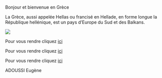 Bonjour et bienvenue en Grèce

La Grèce, aussi appelée Hellas ou francisé en Hellade, en forme longue la République hellénique, est un pays d’Europe du Sud et des Balkans.

<img src="https://www.barbanews.com/wp-content/uploads/2020/07/gettyrf-461358497.jpg"/>

Pour vous rendre cliquez <a href="/egypte.md">ici</a>

Pour vous rendre cliquez <a href="/angleterre.md">ici</a>

Pour vous rendre cliquez <a href="/italie.md">ici</a> 



ADOUSSI Eugène
